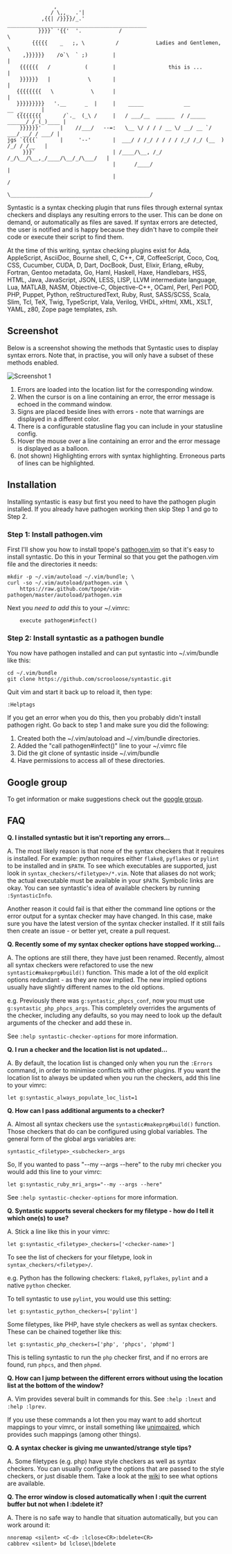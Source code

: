                    ,
                  / \,,_  .'|
               ,{{| /}}}}/_.'            _____________________________________________
              }}}}` '{{'  '.            /                                             \
            {{{{{    _   ;, \          /            Ladies and Gentlemen,              \
         ,}}}}}}    /o`\  ` ;)        |                                                |
        {{{{{{   /           (        |                 this is ...                    |
        }}}}}}   |            \       |                                                |
       {{{{{{{{   \            \      |                                                |
       }}}}}}}}}   '.__      _  |     |    _____             __             __  _      |
       {{{{{{{{       /`._  (_\ /     |   / ___/__  ______  / /_____ ______/ /_(_)____ |
        }}}}}}'      |    //___/   --=:   \__ \/ / / / __ \/ __/ __ `/ ___/ __/ / ___/ |
    jgs `{{{{`       |     '--'       |  ___/ / /_/ / / / / /_/ /_/ (__  ) /_/ / /__   |
         }}}`                         | /____/\__, /_/ /_/\__/\__,_/____/\__/_/\___/   |
                                      |      /____/                                    |
                                      |                                               /
                                       \_____________________________________________/




Syntastic is a syntax checking plugin that runs files through external syntax
checkers and displays any resulting errors to the user. This can be done on
demand, or automatically as files are saved. If syntax errors are detected, the
user is notified and is happy because they didn't have to compile their code or
execute their script to find them.

At the time of this writing, syntax checking plugins exist for Ada,
AppleScript, AsciiDoc, Bourne shell, C, C++, C#, CoffeeScript, Coco, Coq, CSS,
Cucumber, CUDA, D, Dart, DocBook, Dust, Elixir, Erlang, eRuby, Fortran, Gentoo
metadata, Go, Haml, Haskell, Haxe, Handlebars, HSS, HTML, Java, JavaScript,
JSON, LESS, LISP, LLVM intermediate language, Lua, MATLAB, NASM, Objective-C,
Objective-C++, OCaml, Perl, Perl POD, PHP, Puppet, Python, reStructuredText,
Ruby, Rust, SASS/SCSS, Scala, Slim, Tcl, TeX, Twig, TypeScript, Vala, Verilog,
VHDL, xHtml, XML, XSLT, YAML, z80, Zope page templates, zsh.

## Screenshot

Below is a screenshot showing the methods that Syntastic uses to display syntax
errors.  Note that, in practise, you will only have a subset of these methods
enabled.

![Screenshot 1](https://github.com/scrooloose/syntastic/raw/master/_assets/screenshot_1.png)

1. Errors are loaded into the location list for the corresponding window.
2. When the cursor is on a line containing an error, the error message is echoed in the command window.
3. Signs are placed beside lines with errors - note that warnings are displayed in a different color.
4. There is a configurable statusline flag you can include in your statusline config.
5. Hover the mouse over a line containing an error and the error message is displayed as a balloon.
6. (not shown) Highlighting errors with syntax highlighting. Erroneous parts of lines can be highlighted.

## Installation

Installing syntastic is easy but first you need to have the pathogen plugin installed.  If you already
have pathogen working then skip Step 1 and go to Step 2.

### Step 1: Install pathogen.vim

First I'll show you how to install tpope's [pathogen.vim](https://github.com/tpope/vim-pathogen) so that 
it's easy to install syntastic.  Do this in your Terminal so that you get the pathogen.vim file 
and the directories it needs:

    mkdir -p ~/.vim/autoload ~/.vim/bundle; \
    curl -so ~/.vim/autoload/pathogen.vim \
        https://raw.github.com/tpope/vim-pathogen/master/autoload/pathogen.vim

Next you *need to add this* to your ~/.vimrc:

        execute pathogen#infect()

### Step 2: Install syntastic as a pathogen bundle

You now have pathogen installed and can put syntastic into ~/.vim/bundle like this:
    

    cd ~/.vim/bundle
    git clone https://github.com/scrooloose/syntastic.git

Quit vim and start it back up to reload it, then type:

    :Helptags

If you get an error when you do this, then you probably didn't install pathogen right.  Go back to
step 1 and make sure you did the following:

1. Created both the ~/.vim/autoload and ~/.vim/bundle directories.
2. Added the "call pathogen#infect()" line to your ~/.vimrc file
3. Did the git clone of syntastic inside ~/.vim/bundle
4. Have permissions to access all of these directories.


## Google group

To get information or make suggestions check out the [google group](https://groups.google.com/group/vim-syntastic).


## FAQ

__Q. I installed syntastic but it isn't reporting any errors...__

A. The most likely reason is that none of the syntax checkers that it requires is installed. For example: python requires either `flake8`, `pyflakes` or `pylint` to be installed and in `$PATH`. To see which executables are supported, just look in `syntax_checkers/<filetype>/*.vim`. Note that aliases do not work; the actual executable must be available in your `$PATH`. Symbolic links are okay.  You can see syntastic's idea of available checkers by running `:SyntasticInfo`.

Another reason it could fail is that either the command line options or the error output for a syntax checker may have changed. In this case, make sure you have the latest version of the syntax checker installed. If it still fails then create an issue - or better yet, create a pull request.

__Q. Recently some of my syntax checker options have stopped working...__

A. The options are still there, they have just been renamed. Recently, almost all syntax checkers were refactored to use the new `syntastic#makeprg#build()` function. This made a lot of the old explicit options redundant - as they are now implied. The new implied options usually have slightly different names to the old options.

e.g. Previously there was `g:syntastic_phpcs_conf`, now you must use `g:syntastic_php_phpcs_args`. This completely overrides the arguments of the checker, including any defaults, so you may need to look up the default arguments of the checker and add these in.

See `:help syntastic-checker-options` for more information.

__Q. I run a checker and the location list is not updated...__

A. By default, the location list is changed only when you run the `:Errors` command, in order to minimise conflicts with other plugins.  If you want the location list to always be updated when you run the checkers, add this line to your vimrc:
```vim
let g:syntastic_always_populate_loc_list=1
```

__Q. How can I pass additional arguments to a checker?__

A. Almost all syntax checkers use the `syntastic#makeprg#build()` function. Those checkers that do can be configured using global variables. The general form of the global args variables are:
```vim
syntastic_<filetype>_<subchecker>_args
```

So, If you wanted to pass "--my --args --here" to the ruby mri checker you would add this line to your vimrc:
```vim
let g:syntastic_ruby_mri_args="--my --args --here"
```

See `:help syntastic-checker-options` for more information.

__Q. Syntastic supports several checkers for my filetype - how do I tell it which one(s) to use?__

A. Stick a line like this in your vimrc:
```vim
let g:syntastic_<filetype>_checkers=['<checker-name>']
```

To see the list of checkers for your filetype, look in `syntax_checkers/<filetype>/`.

e.g. Python has the following checkers: `flake8`, `pyflakes`, `pylint` and a native `python` checker.

To tell syntastic to use `pylint`, you would use this setting:
```vim
let g:syntastic_python_checkers=['pylint']
```

Some filetypes, like PHP, have style checkers as well as syntax checkers. These can be chained together like this:
```vim
let g:syntastic_php_checkers=['php', 'phpcs', 'phpmd']
```

This is telling syntastic to run the `php` checker first, and if no errors are found, run `phpcs`, and then `phpmd`.

__Q. How can I jump between the different errors without using the location list at the bottom of the window?__

A. Vim provides several built in commands for this. See `:help :lnext` and `:help :lprev`.

If you use these commands a lot then you may want to add shortcut mappings to your vimrc, or install something like [unimpaired](https://github.com/tpope/vim-unimpaired), which provides such mappings (among other things).

__Q. A syntax checker is giving me unwanted/strange style tips?__

A. Some filetypes (e.g. php) have style checkers as well as syntax checkers. You can usually configure the options that are passed to the style checkers, or just disable them. Take a look at the [wiki](https://github.com/scrooloose/syntastic/wiki/Syntaxcheckers) to see what options are available.

__Q. The error window is closed automatically when I :quit the current buffer but not when I :bdelete it?__

A. There is no safe way to handle that situation automatically, but you can work around it:

```vim
nnoremap <silent> <C-d> :lclose<CR>:bdelete<CR>
cabbrev <silent> bd lclose\|bdelete
```
